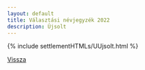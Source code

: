 ```yaml
---
layout: default
title: Választási névjegyzék 2022
description: Újsolt
---
```


{% include settlementHTMLs/UUjsolt.html %}

[Vissza](./)